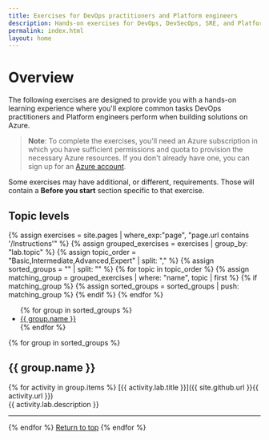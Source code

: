 ```yaml
---
title: Exercises for DevOps practitioners and Platform engineers
description: Hands-on exercises for DevOps, DevSecOps, SRE, and Platform Engineering
permalink: index.html
layout: home
---
```


# Overview

The following exercises are designed to provide you with a hands-on learning experience where you'll explore common tasks DevOps practitioners and Platform engineers perform when building solutions on Azure.

> **Note**: To complete the exercises, you'll need an Azure subscription in which you have sufficient permissions and quota to provision the necessary Azure resources. If you don't already have one, you can sign up for an [Azure account](https://azure.microsoft.com/free).

Some exercises may have additional, or different, requirements. Those will contain a **Before you start** section specific to that exercise.

## Topic levels

{% assign exercises = site.pages | where_exp:"page", "page.url contains '/Instructions'" %}
{% assign grouped_exercises = exercises | group_by: "lab.topic" %}
{% assign topic_order = "Basic,Intermediate,Advanced,Expert" | split: "," %}
{% assign sorted_groups = "" | split: "" %}
{% for topic in topic_order %}
{% assign matching_group = grouped_exercises | where: "name", topic | first %}
{% if matching_group %}
{% assign sorted_groups = sorted_groups | push: matching_group %}
{% endif %}
{% endfor %}

<ul>
{% for group in sorted_groups %}
<li><a href="#{{ group.name | slugify }}">{{ group.name }}</a></li>
{% endfor %}
</ul>

{% for group in sorted_groups %}

## <a id="{{ group.name | slugify }}"></a>{{ group.name }}

{% for activity in group.items %}
[{{ activity.lab.title }}]({{ site.github.url }}{{ activity.url }}) <br/> {{ activity.lab.description }}

---

{% endfor %}
<a href="#overview">Return to top</a>
{% endfor %}
